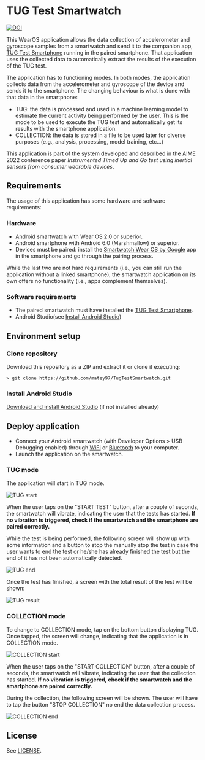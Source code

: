 # TUG Test Smartwatch

[![DOI](https://zenodo.org/badge/449254217.svg)](https://zenodo.org/badge/latestdoi/449254217)

This WearOS application allows the data collection of accelerometer and gyroscope samples from
a smartwatch and send it to the companion app, [TUG Test Smartphone](https://github.com/matey97/TugTestSmartphone) 
running in the paired smartphone. That application uses the collected data to automatically extract 
the results of the execution of the TUG test.

The application has to functioning modes. In both modes, the application collects data from the 
accelerometer and gyroscope of the device and sends it to the smartphone. 
The changing behaviour is what is done with that data in the smartphone:

- TUG: the data is processed and used in a machine learning model to estimate the current activity
  being performed by the user. This is the mode to be used to execute the TUG test and automatically get
  its results with the smartphone application.
- COLLECTION: the data is stored in a file to be used later for diverse purposes (e.g., analysis, processing, model training, etc...)

This application is part of the system developed and described in the AIME 2022 conference paper 
*Instrumented Timed Up and Go test using inertial sensors from consumer wearable devices*.

## Requirements
The usage of this application has some hardware and software requirements:

### Hardware
- Android smartwatch with Wear OS 2.0 or superior.
- Android smartphone with Android 6.0 (Marshmallow) or superior.
- Devices must be paired: install the [Smartwatch Wear OS by Google](https://play.google.com/store/apps/details?id=com.google.android.wearable.app&hl=es&gl=US)
  app in the smartphone and go through the pairing process.

While the last two are not hard requirements (i.e., you can still run the application without a linked smartphone), the
smartwatch application on its own offers no functionality (i.e., apps complement themselves).

### Software requirements
- The paired smartwatch must have installed the [TUG Test Smartphone](https://github.com/matey97/TugTestSmartphone).
- Android Studio(see [Install Android Studio](#install-android-studio))

## Environment setup

### Clone repository
Download this repository as a ZIP and extract it or clone it executing:

```
> git clone https://github.com/matey97/TugTestSmartwatch.git
```

### Install Android Studio
[Download and install Android Studio](https://developer.android.com/studio) (if not installed already)

## Deploy application
- Connect your Android smartwatch (with Developer Options > USB Debugging enabled) 
  through [WiFi](https://developer.android.com/training/wearables/get-started/debugging#wifi-debugging)
  or [Bluetooth](https://developer.android.com/training/wearables/get-started/debugging#bt-debugging) to your computer.
- Launch the application on the smartwatch.

### TUG mode
The application will start in TUG mode.

![TUG start](screenshots/sw_tug_start.png) 

When the user taps on the "START TEST" button, after a couple of seconds, the smartwatch will vibrate, indicating
the user that the tests has started. **If no vibration is triggered, check if the smartwatch and the smartphone are 
paired correctly.**

While the test is being performed, the following screen will show up with some information and
a button to stop the manually stop the test in case the user wants to end the test or he/she has
already finished the test but the end of it has not been automatically detected.

![TUG end](screenshots/sw_tug_end.png)

Once the test has finished, a screen with the total result of the test will be shown:

![TUG result](screenshots/sw_tug_result.png)

### COLLECTION mode
To change to COLLECTION mode, tap on the bottom button displaying TUG. Once tapped, the screen
will change, indicating that the application is in COLLECTION mode.

![COLLECTION start](screenshots/sw_col_start.png)

When the user taps on the "START COLLECTION" button, after a couple of seconds, the smartwatch will vibrate, indicating
the user that the collection has started. **If no vibration is triggered, check if the smartwatch and the smartphone are
paired correctly.** 

During the collection, the following screen will be shown. The user will have to tap the button "STOP COLLECTION"
no end the data collection process.

![COLLECTION end](screenshots/sw_col_end.png)

## License

See [LICENSE](./LICENSE).